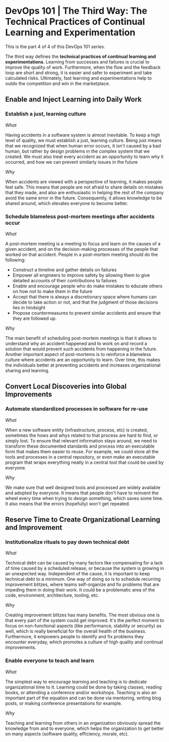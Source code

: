# DevOps 101 | The Third Way: The Technical Practices of Continual Learning and Experimentation

This is the part 4 of 4 of this DevOps 101 series.

The third way defines the **technical practices of continual learning
and experimentations**. Learning from successes and failures is crucial
to improve the quality of work. Furthermore, when the flow and the
feedback loop are short and strong, it is easier and safer to
experiment and take calculated risks. Ultimately, fast learning
and experimentations help to outdo the competition and win in the
marketplace.

## Enable and Inject Learning into Daily Work

### Establish a just, learning culture
*What*

Having accidents in a software system is almost inevitable. To keep a
high level of quality, we must establish a just, learning culture.
Being just means that we recognized that when human error occurs, it
isn't caused by a bad human, but rather by design problems in the
complex system that we created. We must also treat every accident as an
opportunity to learn why it occurred, and how we can prevent similarly
issues in the future

*Why*

When accidents are viewed with a perspective of learning, it makes
people feel safe. This means that people are not afraid to share
details on mistakes that they made, and also are enthusiastic in
helping the rest of the company avoid the same error in the future.
Consequently, it allows knowledge to be shared around, which elevates
everyone to become better.


### Schedule blameless post-mortem meetings after accidents occur
*What*

A post-mortem meeting is a meeting to focus and learn on the causes of
a given accident, and on the decision-making processes of the people
that worked on that accident. People in a post-mortem meeting should do
the following:

- Construct a timeline and gather details on failures
- Empower all engineers to improve safety by allowing them to give
detailed accounts of their contributions to failures
- Enable and encourage people who do make mistakes to educate others on
how not to make them in the future
- Accept that there is always a discretionary space where humans can
decide to take action or not, and that the judgment of those decisions
lies in hindsight
- Propose countermeasures to prevent similar accidents and ensure that
they are followed up.

*Why*

The main benefit of scheduling post-mortem meetings is that it allows
to understand why an accident happened and to work on and record a
solution that would prevent such accidents from happening in the
future. Another important aspect of post-mortems is to reinforce a
blameless culture where accidents are an opportunity to learn. Over
time, this makes the individuals better at preventing accidents and
increases organizational sharing and learning.

## Convert Local Discoveries into Global Improvements

### Automate standardized processes in software for re-use
*What*

When a new software entity (infrastructure, process, etc) is created,
sometimes the hows and whys related to that process are hard to find,
or simply lost. To ensure that relevant information stays around, we
need to transform these documented standards and process into an
executable form that makes them easier to reuse. For example, we could
store all the tools and processes in a central repository, or even make
an executable program that wraps everything neatly in a central tool
that could be used by everyone.

*Why*

We make sure that well designed tools and processed are widely
available and adopted by everyone. It means that people don't have to
reinvent the wheel every time when trying to design something, which
saves some time. It also means that the errors (hopefully) won't get
repeated.


## Reserve Time to Create Organizational Learning and Improvement

### Institutionalize rituals to pay down technical debt
*What*

Technical debt can be caused by many factors like compensating for a
lack of time caused by a scheduled release, or because the system is
growing in an unexpected way. Independent of the cause, it is
important to keep technical debt to a minimum. One way of doing so is
to schedule recurring improvement blitzes, where teams self-organize
and fix problems that are impeding them in doing their work. It could
be a problematic area of the code, environment, architecture, tooling,
etc.

*Why*

Creating improvement blitzes has many benefits. The most obvious one
is that every part of the system could get improved. It's the perfect
moment to focus on non-functional aspects (like performance, stability
or security) as well, which is really beneficial for the overall
health of the business. Furthermore, it empowers people to identify
and fix problems they encounter everyday, which promotes a culture of
high quality and continual improvements.

### Enable everyone to teach and learn
*What*

The simplest way to encourage learning and teaching is to dedicate
organizational time to it. Learning could be done by taking classes,
reading books, or attending a conference and/or workshops. Teaching is
also an important part of the equation and can be done via mentoring,
writing blog posts, or making conference presentations for example.

*Why*

Teaching and learning from others in an organization obviously spread
the knowledge from and to everyone, which helps the organization to
get better on many aspects (software quality, efficiency, morale, etc).
